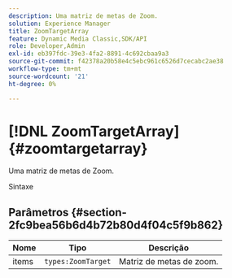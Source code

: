 ```yaml
---
description: Uma matriz de metas de Zoom.
solution: Experience Manager
title: ZoomTargetArray
feature: Dynamic Media Classic,SDK/API
role: Developer,Admin
exl-id: eb397fdc-39e3-4fa2-8891-4c692cbaa9a3
source-git-commit: f42378a20b58e4c5ebc961c6526d7cecabc2ae38
workflow-type: tm+mt
source-wordcount: '21'
ht-degree: 0%

---
```


# [!DNL ZoomTargetArray]{#zoomtargetarray}

Uma matriz de metas de Zoom.

Sintaxe

## Parâmetros {#section-2fc9bea56b6d4b72b80d4f04c5f9b862}

| Nome | Tipo | Descrição |
|---|---|---|
| items | `types:ZoomTarget` | Matriz de metas de zoom. |

